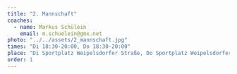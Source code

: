 ```yaml
---
title: "2. Mannschaft"
coaches:
  - name: Markus Schülein
    email: m.schuelein@gmx.net
photo: "../../assets/2_mannschaft.jpg"
times: "Di 18:30-20:00, Do 18:30-20:00"
place: "Di Sportplatz Weipelsdorfer Straße, Do Sportplatz Weipelsdorfer Straße"
order: 1
---
```

